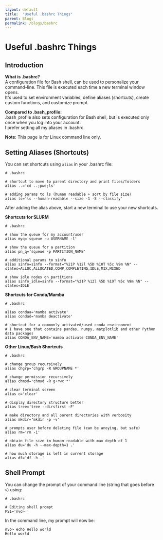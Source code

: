 ```yaml
---
layout: default
title:  "Useful .bashrc Things"
parent: Blogs
permalink: /blogs/bashrc
---
```

<h1>Useful .bashrc Things</h1>

## Introduction
**What is .bashrc?**  
A configuration file for Bash shell, can be used to personalize your command-line. This file is executed each time a new terminal window opens.  
It's used to set environment variables, define aliases (shortcuts), create custom functions, and customize prompt. 

**Compared to .bash_profile:**  
.bash_profile also sets configuration for Bash shell, but is executed only once when you log into your account.  
I prefer setting all my aliases in .bashrc.  

**Note:** This page is for Linux command line only. 

## Setting Aliases (Shortcuts)
You can set shortcuts using `alias` in your .bashrc file:  
```
# .bashrc

# shortcut to move to parent directory and print files/folders
alias ..='cd ..;pwd;ls'  

# adding params to ls (human readable + sort by file size)
alias ls='ls --human-readable --size -1 -S --classify'  
```

After adding the alias above, start a new terminal to use your new shortcuts.  

**Shortcuts for SLURM**
```
# .bashrc

# show the queue for my account/user
alias myq='squeue -u USERNAME -l'

# show the queue for a partition 
alias pn_q='squeue -p PARTITION_NAME'

# additional params to sinfo 
alias sinfo=sinfo --format="%21P %12l %5D %10T %5c %9m %N" --states=ALLOC,ALLOCATED,COMP,COMPLETING,IDLE,MIX,MIXED

# show idle nodes on partitions 
alias sinfo_idle=sinfo --format="%21P %12l %5D %10T %5c %9m %N" --states=IDLE
```

**Shortcuts for Conda/Mamba**
```
# .bashrc

alias condaa='mamba activate'
alias condad='mamba deactivate'

# shortcut for a commonly activated/used conda environment 
# I have one that contains pandas, numpy, matplotlib and other Python data packages
alias CONDA_ENV_NAME='mamba activate CONDA_ENV_NAME'
```

**Other Linux/Bash Shortcuts**
```
# .bashrc

# change group recursively 
alias chgrp='chgrp -R GROUPNAME *'  

# change permission recursively
alias chmod='chmod -R g+rwx *' 

# clear terminal screen
alias c='clear'  

# display directory structure better  
alias tree='tree --dirsfirst -F'  

# make directory and all parent directories with verbosity
alias mkdir='mkdir -p -v' 

# prompts user before deleting file (can be anoying, but safe)
alias rm='rm -i'  

# obtain file size in human readable with max depth of 1 
alias du='du -h --max-depth=1 .'  

# how much storage is left in current storage 
alias df='df -h .'
```


## Shell Prompt 
You can change the prompt of your command line (string that goes before `>`) using:  
```
# .bashrc

# Editing shell prompt 
PS1='nvo> '
```

In the command line, my prompt will now be:  
```
nvo> echo Hello world
Hello world
```


